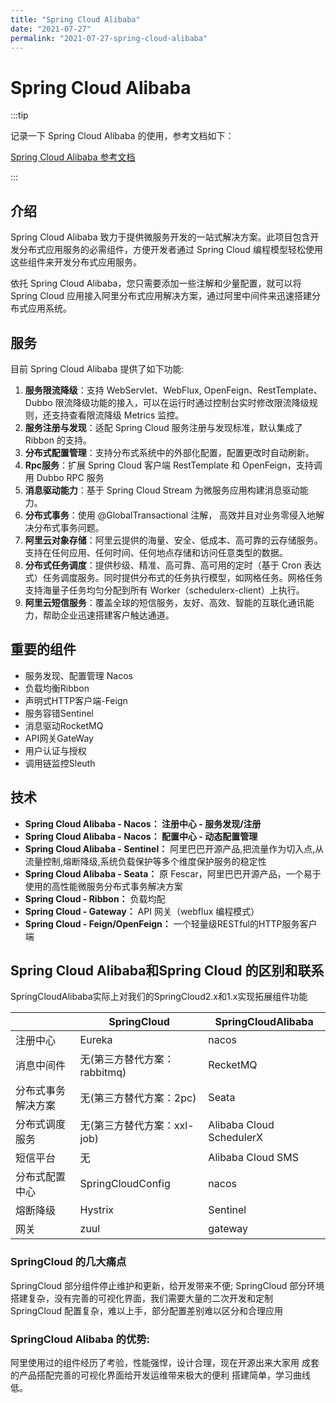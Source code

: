 ```yaml
---
title: "Spring Cloud Alibaba"
date: "2021-07-27"
permalink: "2021-07-27-spring-cloud-alibaba"
---
```


# Spring Cloud Alibaba

:::tip

记录一下 Spring Cloud Alibaba 的使用，参考文档如下：

[Spring Cloud Alibaba 参考文档](https://spring-cloud-alibaba-group.github.io/github-pages/hoxton/zh-cn/index.html)

:::

## 介绍

Spring Cloud Alibaba 致力于提供微服务开发的一站式解决方案。此项目包含开发分布式应用服务的必需组件，方便开发者通过 Spring Cloud 编程模型轻松使用这些组件来开发分布式应用服务。

依托 Spring Cloud Alibaba，您只需要添加一些注解和少量配置，就可以将 Spring Cloud 应用接入阿里分布式应用解决方案，通过阿里中间件来迅速搭建分布式应用系统。

## 服务

目前 Spring Cloud Alibaba 提供了如下功能:

1. **服务限流降级**：支持 WebServlet、WebFlux, OpenFeign、RestTemplate、Dubbo 限流降级功能的接入，可以在运行时通过控制台实时修改限流降级规则，还支持查看限流降级 Metrics 监控。
2. **服务注册与发现**：适配 Spring Cloud 服务注册与发现标准，默认集成了 Ribbon 的支持。
3. **分布式配置管理**：支持分布式系统中的外部化配置，配置更改时自动刷新。
4. **Rpc服务**：扩展 Spring Cloud 客户端 RestTemplate 和 OpenFeign，支持调用 Dubbo RPC 服务
5. **消息驱动能力**：基于 Spring Cloud Stream 为微服务应用构建消息驱动能力。
6. **分布式事务**：使用 @GlobalTransactional 注解， 高效并且对业务零侵入地解决分布式事务问题。
7. **阿里云对象存储**：阿里云提供的海量、安全、低成本、高可靠的云存储服务。支持在任何应用、任何时间、任何地点存储和访问任意类型的数据。
8. **分布式任务调度**：提供秒级、精准、高可靠、高可用的定时（基于 Cron 表达式）任务调度服务。同时提供分布式的任务执行模型，如网格任务。网格任务支持海量子任务均匀分配到所有 Worker（schedulerx-client）上执行。
9. **阿里云短信服务**：覆盖全球的短信服务，友好、高效、智能的互联化通讯能力，帮助企业迅速搭建客户触达通道。

## 重要的组件

- 服务发现、配置管理 Nacos
- 负载均衡Ribbon
- 声明式HTTP客户端-Feign
- 服务容错Sentinel
- 消息驱动RocketMQ
- API网关GateWay
- 用户认证与授权
- 调用链监控Sleuth

## 技术

- **Spring Cloud Alibaba - Nacos： 注册中心 - 服务发现/注册**
- **Spring Cloud Alibaba - Nacos： 配置中心 - 动态配置管理**
- **Spring Cloud Alibaba - Sentinel：** 阿里巴巴开源产品,把流量作为切入点,从流量控制,熔断降级,系统负载保护等多个维度保护服务的稳定性
- **Spring Cloud Alibaba - Seata：** 原 Fescar，阿里巴巴开源产品，一个易于使用的高性能微服务分布式事务解决方案
- **Spring Cloud - Ribbon：** 负载均配
- **Spring Cloud - Gateway：** API 网关（webflux 编程模式）
- **Spring Cloud - Feign/OpenFeign：** 一个轻量级RESTful的HTTP服务客户端

## Spring Cloud Alibaba和Spring Cloud 的区别和联系

SpringCloudAlibaba实际上对我们的SpringCloud2.x和1.x实现拓展组件功能

|                    | SpringCloud                  | SpringCloudAlibaba       |
| ------------------ | ---------------------------- | ------------------------ |
| 注册中心           | Eureka                       | nacos                    |
| 消息中间件         | 无(第三方替代方案：rabbitmq) | RecketMQ                 |
| 分布式事务解决方案 | 无(第三方替代方案：2pc)      | Seata                    |
| 分布式调度服务     | 无(第三方替代方案：xxl-job)  | Alibaba Cloud SchedulerX |
| 短信平台           | 无                           | Alibaba Cloud SMS        |
| 分布式配置中心     | SpringCloudConfig            | nacos                    |
| 熔断降级           | Hystrix                      | Sentinel                 |
| 网关               | zuul                         | gateway                  |



### SpringCloud 的几大痛点
SpringCloud 部分组件停止维护和更新，给开发带来不便;
SpringCloud 部分环境搭建复杂，没有完善的可视化界面，我们需要大量的二次开发和定制 SpringCloud 配置复杂，难以上手，部分配置差别难以区分和合理应用

### SpringCloud Alibaba 的优势:

阿里使用过的组件经历了考验，性能强悍，设计合理，现在开源出来大家用 成套的产品搭配完善的可视化界面给开发运维带来极大的便利 搭建简单，学习曲线低。